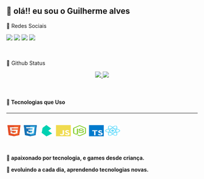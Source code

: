 ## 👨 olá!! eu sou o Guilherme alves
📱 Redes Sociais
<div> 
  <a href="https://www.instagram.com/guih_allvezz/" target="_blank"><img src="https://img.shields.io/badge/-Instagram-%23E4405F?style=for-the-badge&logo=instagram&logoColor=white" target="_blank"></a>
 <a href="" target="_blank"><img src="https://img.shields.io/badge/Discord-7289DA?style=for-the-badge&logo=discord&logoColor=white" target="_blank"></a> 
  <a href="https://www.linkedin.com/in/guilherme-alves-b9408123a/" target="_blank"><img src="https://img.shields.io/badge/-LinkedIn-%230077B5?style=for-the-badge&logo=linkedin&logoColor=white" target="_blank"></a> 
   <a href="https://t.me/narudim" target="_blank"><img src="https://img.shields.io/badge/Telegram-2CA5E0?style=for-the-badge&logo=telegram&logoColor=whitee" target="_blank"></a> 
</div><br><br>

📜 Github Status

<div align="center">
  <a href="https://github.com/GuilhermeAlves-prog/">
  <img height="180em" src="https://github-readme-stats.vercel.app/api?username=GuilhermeAlves-prog&show_icons=true&theme=dracula&include_all_commits=true&count_private=true"/>
  <img height="180em" src="https://github-readme-stats.vercel.app/api/top-langs/?username=GuilhermeAlves-prog&layout=compact&langs_count=7&theme=dracula"/></a>
</div>
  <br><br>
<h4>🔧 Tecnologias que Uso<h4>
 <hr>
<div style="display: inline_block"><br>
    <img align="center" alt="Gui-HTML" height="30" width="40" src="https://raw.githubusercontent.com/devicons/devicon/master/icons/html5/html5-original.svg">
    <img align="center" alt="Gui-CSS" height="30" width="40" src="https://raw.githubusercontent.com/devicons/devicon/master/icons/css3/css3-original.svg">
    <img align="center" alt="Gui-CSS" height="30" width="40" src="https://raw.githubusercontent.com/devicons/devicon/master/icons/bulma/bulma-plain.svg">
  <img align="center" alt="Gui-Js" height="30" width="40" src="https://raw.githubusercontent.com/devicons/devicon/master/icons/javascript/javascript-plain.svg">
    <img align="center" alt="Gui-Node" height="30" width="40" src="https://raw.githubusercontent.com/devicons/devicon/master/icons/nodejs/nodejs-original.svg">
  <img align="center" alt="Gui-Ts" height="30" width="40" src="https://raw.githubusercontent.com/devicons/devicon/master/icons/typescript/typescript-plain.svg">
  <img align="center" alt="Gui-React" height="30" width="40" src="https://raw.githubusercontent.com/devicons/devicon/master/icons/react/react-original.svg">
</div> <br><br>
  
  <p>💙 apaixonado por tecnologia, e games desde criança.</p>
  <p>🧠 evoluindo a cada dia, aprendendo tecnologias novas.</p>
